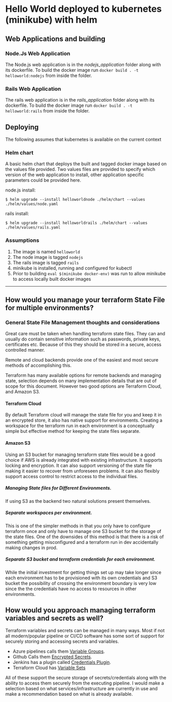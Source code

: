 <!-- ```
1. Create an application that always responds with “hello world” to web requests
2. Create Dockerfile for this application
3. Write yaml to host in kubernetes
a. Can use minikube or docker desktop
b. Service
c. Deployment with 2 instances of hello world application
4. Readme.md file with instructions how to build and deploy to local kubernetes
5. How would you manage your terraform State File for multiple environments? e.g stage,
prod , demo (please answer in the Readme)
6. How would you approach managing terraform variables and secrets as well? (please
answer in the Readme)
BONUS:
1. Write the “hello world” application in rails
2. Create a helm chart instead of a plain kubernetes yaml manifest file (we use helm here
``` -->

# Hello World deployed to kubernetes (minikube) with helm

## Web Applications and building

### Node.Js Web Application
The Node.js web application is in the _nodejs_application_ folder along with its dockerfile.  To build the docker image run `docker build . -t helloworld:nodejs` from inside the folder.
### Rails Web Application
The rails web application is in the _rails_application_ folder along with its dockerfile.  To build the docker image run `docker build . -t helloworld:rails` from inside the folder.

## Deploying
The following assumes that kubernetes is available on the current context
### Helm chart
A basic helm chart that deploys the built and tagged docker image based on the values file provided.
Two values files are provided to specify which version of the web application to install, other application specific parameters could be provided here.

node.js install:
``` 
$ helm upgrade --install helloworldnode ./helm/chart --values ./helm/values/node.yaml
``` 
rails install:
```
$ helm upgrade --install helloworldrails ./helm/chart --values ./helm/values/rails.yaml
``` 
### Assumptions
1. The image is named `helloworld`
2. The node image is tagged `nodejs`
3. The rails image is tagged `rails`
4. minikube is installed, running and configured for kubectl
5. Prior to building `eval $(minikube docker-env)` was run to allow minikube to access locally built docker images

---



## How would you manage your terraform State File for multiple environments?

### General State File Management thoughts and considerations
Great care must be taken when handling terraform state files.  They can and usually do contain sensitive information such as passwords, private keys, certificates etc. Because of this they should be stored in a secure, access controlled manner.

Remote and cloud backends provide one of the easiest and most secure methods of accomplishing this.  

Terraform has many available options for remote backends and managing state, selection depends on many implementation details that are out of scope for this document.  However two good options are Terraform Cloud, and Amazon S3.

#### Terraform Cloud
By default Terraform cloud will manage the state file for you and keep it in an encrypted store, it also has native support for environments.  Creating a workspace for the terraform run in each environment is a conceptually simple but effective method for keeping the state files separate.

#### Amazon S3
Using an S3 bucket for managing terraform state files would be a good choice if AWS is already integrated with existing infrastructure.  It supports locking and encryption.  It can also support versioning of the state file making it easier to recover from unforeseen problems. It can also flexibly support access control to restrict access to the individual files.

##### Managing State files for Different Environments.
If using S3 as the backend two natural solutions present themselves.

##### Separate workspaces per environment.
This is one of the simpler methods in that you only have to configure terraform once and only have to manage one S3 bucket for the storage of the state files.  One of the downsides of this method is that there is a risk of something getting misconfigured and a terraform run in dev accidentally making changes in prod. 

##### Separate S3 bucket and terraform credentials for each environment.
While the initial investment for getting things set up may take longer since each environment has to be provisioned with its own credentials and S3 bucket the possibility of crossing the environment boundary is very low since the the credentials have no access to resources in other environments.

## How would you approach managing terraform variables and secrets as well?

Terraform variables and secrets can be managed in many ways.
Most if not all modern/popular pipeline or CI/CD software has some sort of support for securely storing and accessing secrets and variables. 
* Azure pipelines calls them [Variable Groups](https://docs.microsoft.com/en-us/azure/devops/pipelines/library/variable-groups?view=azure-devops&tabs=yaml). 
* Github Calls them [Encrypted Secrets](https://docs.github.com/en/actions/security-guides/encrypted-secrets).
* Jenkins has a plugin called [Credentials Plugin](https://github.com/jenkinsci/credentials-plugin).
* Terraform Cloud has [Variable Sets](https://learn.hashicorp.com/tutorials/terraform/cloud-multiple-variable-sets)

All of these support the secure storage of secrets/credentials along with the ability to access them securely from the executing pipeline.
I would make a selection based on what services/infrastructure are currently in use and make a recommendation based on what is already available.



